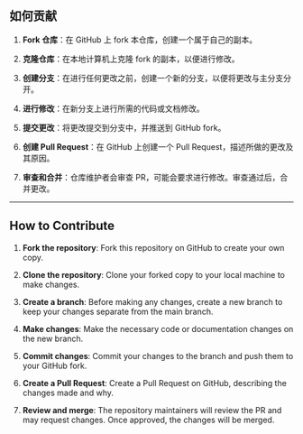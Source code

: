 ## 如何贡献

1. **Fork 仓库**：在 GitHub 上 fork 本仓库，创建一个属于自己的副本。

2. **克隆仓库**：在本地计算机上克隆 fork 的副本，以便进行修改。

3. **创建分支**：在进行任何更改之前，创建一个新的分支，以便将更改与主分支分开。

4. **进行修改**：在新分支上进行所需的代码或文档修改。

5. **提交更改**：将更改提交到分支中，并推送到 GitHub fork。

6. **创建 Pull Request**：在 GitHub 上创建一个 Pull Request，描述所做的更改及其原因。

7. **审查和合并**：仓库维护者会审查 PR，可能会要求进行修改。审查通过后，合并更改。

---

## How to Contribute

1. **Fork the repository**: Fork this repository on GitHub to create your own copy.

2. **Clone the repository**: Clone your forked copy to your local machine to make changes.

3. **Create a branch**: Before making any changes, create a new branch to keep your changes separate from the main branch.

4. **Make changes**: Make the necessary code or documentation changes on the new branch.

5. **Commit changes**: Commit your changes to the branch and push them to your GitHub fork.

6. **Create a Pull Request**: Create a Pull Request on GitHub, describing the changes made and why.

7. **Review and merge**: The repository maintainers will review the PR and may request changes. Once approved, the changes will be merged.
